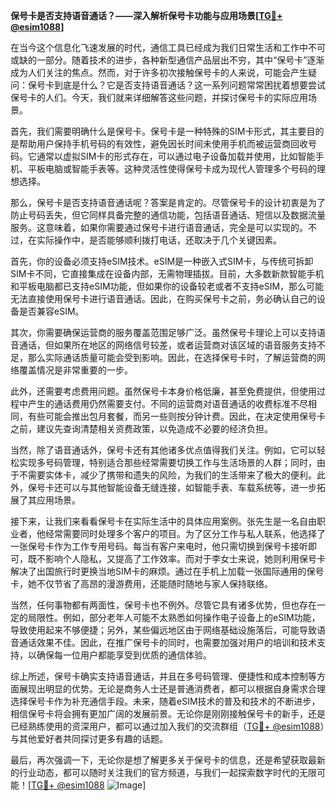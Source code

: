 **保号卡是否支持语音通话？——深入解析保号卡功能与应用场景[[TG💪+ @esim1088](https://t.me/s/esim1088)]**

在当今这个信息化飞速发展的时代，通信工具已经成为我们日常生活和工作中不可或缺的一部分。随着技术的进步，各种新型通信产品层出不穷，其中“保号卡”逐渐成为人们关注的焦点。然而，对于许多初次接触保号卡的人来说，可能会产生疑问：保号卡到底是什么？它是否支持语音通话？这一系列问题常常困扰着想要尝试保号卡的人们。今天，我们就来详细解答这些问题，并探讨保号卡的实际应用场景。

首先，我们需要明确什么是保号卡。保号卡是一种特殊的SIM卡形式，其主要目的是帮助用户保持手机号码的有效性，避免因长时间未使用手机而被运营商回收号码。它通常以虚拟SIM卡的形式存在，可以通过电子设备加载并使用，比如智能手机、平板电脑或智能手表等。这种灵活性使得保号卡成为现代人管理多个号码的理想选择。

那么，保号卡是否支持语音通话呢？答案是肯定的。尽管保号卡的设计初衷是为了防止号码丢失，但它同样具备完整的通信功能，包括语音通话、短信以及数据流量服务。这意味着，如果你需要通过保号卡进行语音通话，完全是可以实现的。不过，在实际操作中，是否能够顺利拨打电话，还取决于几个关键因素。

首先，你的设备必须支持eSIM技术。eSIM是一种嵌入式SIM卡，与传统可拆卸SIM卡不同，它直接集成在设备内部，无需物理插拔。目前，大多数新款智能手机和平板电脑都已支持eSIM功能，但如果你的设备较老或者不支持eSIM，那么可能无法直接使用保号卡进行语音通话。因此，在购买保号卡之前，务必确认自己的设备是否兼容eSIM。

其次，你需要确保运营商的服务覆盖范围足够广泛。虽然保号卡理论上可以支持语音通话，但如果所在地区的网络信号较差，或者运营商对该区域的语音服务支持不足，那么实际通话质量可能会受到影响。因此，在选择保号卡时，了解运营商的网络覆盖情况是非常重要的一步。

此外，还需要考虑费用问题。虽然保号卡本身价格低廉，甚至免费提供，但使用过程中产生的通话费用仍然需要支付。不同的运营商对语音通话的收费标准不尽相同，有些可能会推出包月套餐，而另一些则按分钟计费。因此，在决定使用保号卡之前，建议先查询清楚相关资费政策，以免造成不必要的经济负担。

当然，除了语音通话外，保号卡还有其他诸多优点值得我们关注。例如，它可以轻松实现多号码管理，特别适合那些经常需要切换工作与生活场景的人群；同时，由于不需要实体卡，减少了携带和遗失的风险，为我们的生活带来了极大的便利。此外，保号卡还可以与其他智能设备无缝连接，如智能手表、车载系统等，进一步拓展了其应用场景。

接下来，让我们来看看保号卡在实际生活中的具体应用案例。张先生是一名自由职业者，他经常需要同时处理多个客户的项目。为了区分工作与私人联系，他选择了一张保号卡作为工作专用号码。每当有客户来电时，他只需切换到保号卡接听即可，既不影响个人隐私，又提高了工作效率。而对于李女士来说，她则利用保号卡解决了出国旅行时更换当地SIM卡的麻烦。通过在手机上加载一张国际通用的保号卡，她不仅节省了高昂的漫游费用，还能随时随地与家人保持联络。

当然，任何事物都有两面性，保号卡也不例外。尽管它具有诸多优势，但也存在一定的局限性。例如，部分老年人可能不太熟悉如何操作电子设备上的eSIM功能，导致使用起来不够便捷；另外，某些偏远地区由于网络基础设施落后，可能导致语音通话效果不佳。因此，在推广保号卡的同时，也需要加强对用户的培训和技术支持，以确保每一位用户都能享受到优质的通信体验。

综上所述，保号卡确实支持语音通话，并且在多号码管理、便捷性和成本控制等方面展现出明显的优势。无论是商务人士还是普通消费者，都可以根据自身需求合理选择保号卡作为补充通信手段。未来，随着eSIM技术的普及和技术的不断进步，相信保号卡将会拥有更加广阔的发展前景。无论你是刚刚接触保号卡的新手，还是已经熟练使用的资深用户，都可以通过加入我们的交流群组（[TG💪+ @esim1088](https://t.me/s/esim1088)）与其他爱好者共同探讨更多有趣的话题。

最后，再次强调一下，无论你是想了解更多关于保号卡的信息，还是希望获取最新的行业动态，都可以随时关注我们的官方频道，与我们一起探索数字时代的无限可能！[[TG💪+ @esim1088](https://t.me/s/esim1088) ![Image](https://i.postimg.cc/4NQfJmqS/Snipaste-2025-05-13-00-14-12.png)]